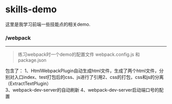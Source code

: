 # skills-demo
这里是我学习前端一些技能点的相关demo.

### /webpack
----------
>练习webpack时一个demo的配置文件 webpack.config.js 和 package.json

包含了：
		1、HtmlWebpackPlugin自动生成html文件，生成了两个html文件，分别对入口index、test打包后的css、js进行了引用2、css的打包，css和js的分离（ExtractTextPlugin）
		<br/>3、webpack-dev-server的自动刷新
		4、webpack-dev-server启动端口号的配置
